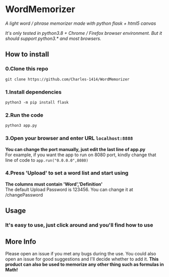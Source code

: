 # WordMemorizer
*A light word / phrase memorizer made with python flask + html5 canvas*

*It's only tested in python3.8 + Chrome / Firefox browser environment. But it should support python3.\* and most browsers.*

## How to install
### 0.Clone this repo
`git clone https://github.com/Charles-1414/WordMemorizer`
### 1.Install dependencies
`python3 -m pip install flask`
### 2.Run the code
`python3 app.py`
### 3.Open your browser and enter URL `localhost:8888`
**You can change the port manually, just edit the last line of app.py** \
For example, if you want the app to run on 8080 port, kindly change that line of code to `app.run("0.0.0.0",8080)`
### 4.Press 'Upload' to set a word list and start using
**The columns must contain 'Word','Definition'**\
The default Upload Password is 123456. You can change it at /changePassword

## Usage
### It's easy to use, just click around and you'll find how to use

## More Info
Please open an issue if you met any bugs during the use.
You could also open an issue for good suggestions and I'll decide whether to add it.
**This product can also be used to memorize any other thing such as formulas in Math!**